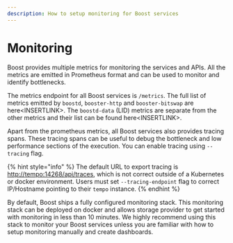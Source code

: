 ```yaml
---
description: How to setup monitoring for Boost services
---
```


# Monitoring

Boost provides multiple metrics for monitoring the services and APIs. All the metrics are emitted in Prometheus format and can be used to monitor and identify bottlenecks.

The metrics endpoint for all Boost services is `/metrics`. The full list of metrics emitted by `boostd`, `booster-http` and `booster-bitswap` are here\<INSERTLINK>. The `boostd-data` (LID) metrics are separate from the other metrics and their list can be found here\<INSERTLINK>.

Apart from the prometheus metrics, all Boost services also provides tracing spans. These tracing spans can be useful to debug the bottleneck and low performance sections of the execution. You can enable tracing using `--tracing` flag.

{% hint style="info" %}
The default URL to export tracing is [http://tempo:14268/api/traces](http://tempo:14268/api/traces), which is not correct outside of a Kubernetes or docker environment. Users must set `--tracing-endpoint` flag to correct IP/Hostname pointing to their `tempo` instance.
{% endhint %}

By default, Boost ships a fully configured monitoring stack. This monitoring stack can be deployed on docker and allows storage provider to get started with monitoring in less than 10 minutes. We highly recommend using this stack to monitor your Boost services unless you are familiar with how to setup monitoring manually and create dashboards.
